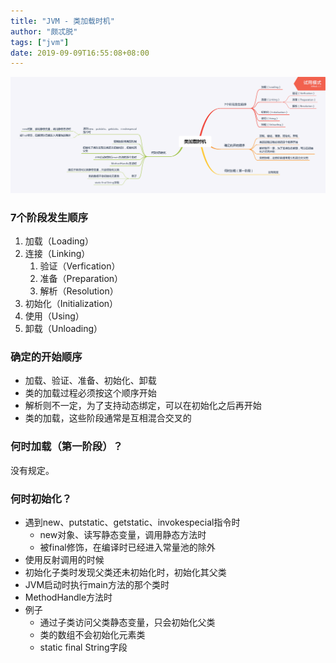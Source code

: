 ```yaml
---
title: "JVM - 类加载时机"
author: "颇忒脱"
tags: ["jvm"]
date: 2019-09-09T16:55:08+08:00
---
```


<!--more-->

<img src="class-loading-chance.png" style="zoom:50%" />

### 7个阶段发生顺序

1. 加载（Loading）
1. 连接（Linking）
   1. 验证（Verfication）
   2. 准备（Preparation）
   3. 解析（Resolution）
1. 初始化（Initialization）
1. 使用（Using）
1. 卸载（Unloading）

### 确定的开始顺序

* 加载、验证、准备、初始化、卸载
* 类的加载过程必须按这个顺序开始
* 解析则不一定，为了支持动态绑定，可以在初始化之后再开始
* 类的加载，这些阶段通常是互相混合交叉的

### 何时加载（第一阶段）？

没有规定。

### 何时初始化？

* 遇到new、putstatic、getstatic、invokespecial指令时
  * new对象、读写静态变量，调用静态方法时
  * 被final修饰，在编译时已经进入常量池的除外
* 使用反射调用的时候
* 初始化子类时发现父类还未初始化时，初始化其父类
* JVM启动时执行main方法的那个类时
* MethodHandle方法时
* 例子
  * 通过子类访问父类静态变量，只会初始化父类
  * 类的数组不会初始化元素类
  * static final String字段